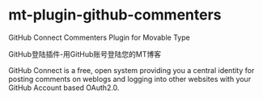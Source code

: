 # mt-plugin-github-commenters
GitHub Connect Commenters Plugin for Movable Type   
 
GitHub登陆插件-用GitHub账号登陆您的MT博客 


 GitHub Connect is a free, open system providing you a central identity for posting comments on weblogs and logging into other websites with your GitHub Account based OAuth2.0. 
